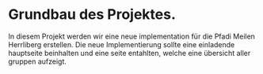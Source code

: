 # Grundbau des Projektes.

In diesem Projekt werden wir eine neue implementation für die Pfadi Meilen Herrliberg erstellen. Die neue Implementierung sollte eine einladende hauptseite beinhalten und eine seite entahlten, welche eine übersicht aller gruppen aufzeigt.

